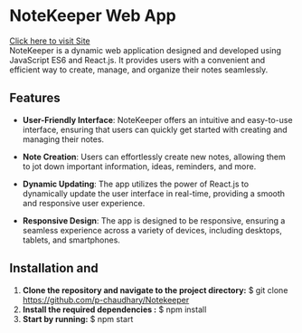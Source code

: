 # NoteKeeper Web App
[Click here to visit Site](https://note-keeper.onrender.com)  <br>
NoteKeeper is a dynamic web application designed and developed using JavaScript ES6 and React.js. It provides users with a convenient and efficient way to create, manage, and organize their notes seamlessly.

## Features

- **User-Friendly Interface**: NoteKeeper offers an intuitive and easy-to-use interface, ensuring that users can quickly get started with creating and managing their notes.

- **Note Creation**: Users can effortlessly create new notes, allowing them to jot down important information, ideas, reminders, and more.

- **Dynamic Updating**: The app utilizes the power of React.js to dynamically update the user interface in real-time, providing a smooth and responsive user experience.

- **Responsive Design**: The app is designed to be responsive, ensuring a seamless experience across a variety of devices, including desktops, tablets, and smartphones.

## Installation and 


1. **Clone the repository and navigate to the project directory:**
   $ git clone https://github.com/p-chaudhary/Notekeeper
3. **Install the required dependencies :**
   $ npm install
4. **Start by running:** 
   $ npm start



